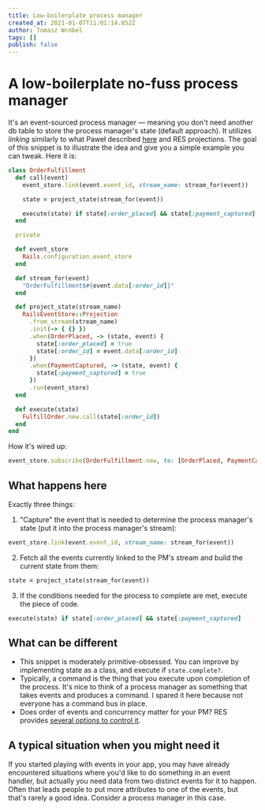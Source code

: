 ```yaml
---
title: Low-boilerplate process manager
created_at: 2021-01-07T11:01:14.852Z
author: Tomasz Wróbel
tags: []
publish: false
---
```


# A low-boilerplate no-fuss process manager

It's an event-sourced process manager — meaning you don't need another db table to store the process manager's state (default approach). It utilizes _linking_ similarly to what Paweł described [here](https://blog.arkency.com/process-managers-revisited/) and RES projections. The goal of this snippet is to illustrate the idea and give you a simple example you can tweak. Here it is:

```ruby
class OrderFulfillment
  def call(event)
    event_store.link(event.event_id, stream_name: stream_for(event))

    state = project_state(stream_for(event))

    execute(state) if state[:order_placed] && state[:payment_captured]
  end

  private

  def event_store
    Rails.configuration.event_store
  end

  def stream_for(event)
    "OrderFulfillment$#{event.data[:order_id]}"
  end

  def project_state(stream_name)
    RailsEventStore::Projection
      .from_stream(stream_name)
      .init(-> { {} })
      .when(OrderPlaced, -> (state, event) {
        state[:order_placed] = true
        state[:order_id] = event.data[:order_id]
      })
      .when(PaymentCaptured, -> (state, event) {
        state[:payment_captured] = true
      })
      .run(event_store)
  end

  def execute(state)
    FulfillOrder.new.call(state[:order_id])
  end
end
```

How it's wired up:

```ruby
event_store.subscribe(OrderFulfillment.new, to: [OrderPlaced, PaymentCaptured])
```

## What happens here

Exactly three things:

1. "Capture" the event that is needed to determine the process manager's state (put it into the process manager's stream):

```ruby
event_store.link(event.event_id, stream_name: stream_for(event))
```

2. Fetch all the events currently linked to the PM's stream and build the current state from them:

```ruby
state = project_state(stream_for(event))
```

3. If the conditions needed for the process to complete are met, execute the piece of code.

```ruby
execute(state) if state[:order_placed] && state[:payment_captured]
```

## What can be different

* This snippet is moderately primitive-obsessed. You can improve by implementing state as a class, and execute if `state.complete?`.
* Typically, a command is the thing that you execute upon completion of the process. It's nice to think of a process manager as something that takes events and produces a command. I spared it here because not everyone has a command bus in place.
* Does order of events and concurrency matter for your PM? RES provides [several options to control it](https://railseventstore.org/docs/v2/expected_version/).

## A typical situation when you might need it

If you started playing with events in your app, you may have already encountered situations where you'd like to do something in an event handler, but actually you need data from two distinct events for it to happen. Often that leads people to put more attributes to one of the events, but that's rarely a good idea. Consider a process manager in this case.

